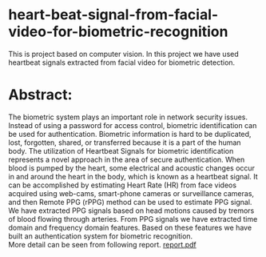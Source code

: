 # heart-beat-signal-from-facial-video-for-biometric-recognition
This is project based on computer vision. In this project we have used heartbeat signals extracted from facial video for biometric detection.
# Abstract:
The biometric system plays an important role in network security issues. Instead of using
a password for access control, biometric identification can be used for authentication. Biometric
information is hard to be duplicated, lost, forgotten, shared, or transferred because
it is a part of the human body. The utilization of Heartbeat Signals for biometric identification
represents a novel approach in the area of secure authentication. When blood is
pumped by the heart, some electrical and acoustic changes occur in and around the heart in
the body, which is known as a heartbeat signal. It can be accomplished by estimating Heart
Rate (HR) from face videos acquired using web-cams, smart-phone cameras or surveillance
cameras, and then Remote PPG (rPPG) method can be used to estimate PPG signal. We have
extracted PPG signals based on head motions caused by tremors of blood flowing through
arteries. From PPG signals we have extracted time domain and frequency domain
features. Based on these features we have built an authentication system for biometric
recognition. \
More detail can be seen from following report.
[report.pdf](https://github.com/pragyaagrawal19/heart-beat-signal-from-facial-video-for-biometric-recognition/files/6328816/report.pdf)
